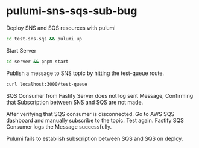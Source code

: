 # pulumi-sns-sqs-sub-bug

Deploy SNS and SQS resources with pulumi

```sh
cd test-sns-sqs && pulumi up
```

Start Server

```sh
cd server && pnpm start
```

Publish a message to SNS topic by hitting the test-queue route.

```sh
curl localhost:3000/test-queue
```

SQS Consumer from Fastify Server does not log sent Message,
Confirming that Subscription between SNS and SQS are not made.

After verifying that SQS consumer is disconnected. Go to AWS SQS dashboard
and manually subscribe to the topic. Test again. Fastify SQS Consumer logs the Message
successfully.

Pulumi fails to establish subscription between SQS and SQS on deploy.
